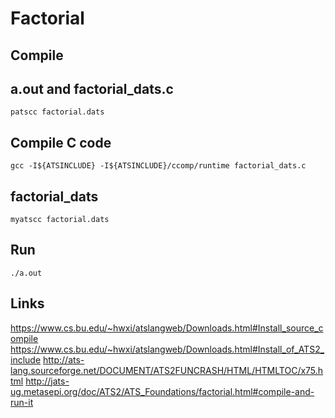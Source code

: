 # Factorial

## Compile

## a.out and factorial_dats.c

    patscc factorial.dats

## Compile C code

    gcc -I${ATSINCLUDE} -I${ATSINCLUDE}/ccomp/runtime factorial_dats.c 

## factorial_dats

    myatscc factorial.dats

## Run

    ./a.out

## Links

<https://www.cs.bu.edu/~hwxi/atslangweb/Downloads.html#Install_source_compile>
<https://www.cs.bu.edu/~hwxi/atslangweb/Downloads.html#Install_of_ATS2_include>
<http://ats-lang.sourceforge.net/DOCUMENT/ATS2FUNCRASH/HTML/HTMLTOC/x75.html>
<http://jats-ug.metasepi.org/doc/ATS2/ATS_Foundations/factorial.html#compile-and-run-it>

